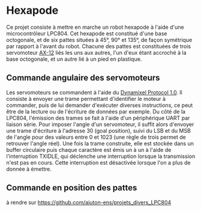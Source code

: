 # Hexapode
 Ce projet consiste à mettre en marche un robot hexapode à l'aide d'une microcontrôleur LPC804. 
 Cet hexapode est constitué d'une base octogonale, et de six pattes situées à 45°, 90° et 135°, de façon symétrique par rapport à l'avant du robot. 
 Chacune des pattes est constituées de trois servomoteur [AX-12](https://emanual.robotis.com/docs/en/dxl/ax/ax-12a/) liés les uns aux autres, l'un d'eux étant accroché à la base octogonale, et un autre lié à un pied en plastique.
 
## Commande angulaire des servomoteurs
 Les servomoteurs se commandent à l'aide du [Dynamixel Protocol 1.0](https://emanual.robotis.com/docs/en/dxl/protocol1/). 
 Il consiste à envoyer une trame permettant d'identifier le moteur à commander, puis de lui demander d'exécuter diverses instructions, ce peut être de la lecture ou de l'écriture de données par exemple. 
 Du côté de la LPC804, l'émission des trames se fait à l'aide d'un périphérique UART par liaison série. 
 Pour imposer l'angle d'un servomoteur, il suffit alors d'envoyer une trame d'écriture à l'adresse 30 (goal position), suivi du LSB et du MSB de l'angle pour des valeurs entre 0 et 1023 (une règle de trois permet de retrouver l'angle réel). 
 Une fois la trame construite, elle est stockée dans un buffer circulaire puis chaque caractère est émis un à un à l'aide de l'interruption TXIDLE, qui déclenche une interruption lorsque la transmission n'est pas en cours. 
 Cette interruption est désactivée lorsque l'on a plus de donnée à émettre.
 
## Commande en position des pattes
 
 
 
 à rendre sur https://github.com/ajuton-ens/projets_divers_LPC804

